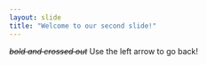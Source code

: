 ```yaml
---
layout: slide
title: "Welcome to our second slide!"
---
```

_~~bold and crossed out~~_
Use the left arrow to go back!
